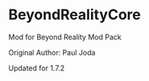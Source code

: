 BeyondRealityCore
=================

Mod for Beyond Reality Mod Pack

Original Author: Paul Joda

Updated for 1.7.2

